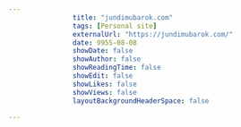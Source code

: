---
                title: "jundimubarok.com"
                tags: [Personal site]
                externalUrl: "https://jundimubarok.com/"
                date: 9955-08-08
                showDate: false
                showAuthor: false
                showReadingTime: false
                showEdit: false
                showLikes: false
                showViews: false
                layoutBackgroundHeaderSpace: false
                ---
